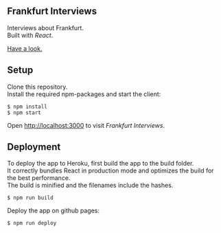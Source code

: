 ## Frankfurt Interviews

Interviews about Frankfurt.\
Built with *React*.

[Have a look.](https://mloelkes.github.io/frankfurt-interviews/)

## Setup

Clone this repository.\
Install the required npm-packages and start the client:

```shell
$ npm install
$ npm start
```

Open [http://localhost:3000](http://localhost:3000) to visit *Frankfurt Interviews*.


## Deployment

To deploy the app to Heroku, first build the app to the build folder.\
It correctly bundles React in production mode and optimizes the build for the best performance.\
The build is minified and the filenames include the hashes.

```shell
$ npm run build
```

Deploy the app on github pages:

```shell
$ npm run deploy
```
